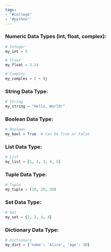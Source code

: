 ```yaml
---
tags:
- "#college"
- "#python"
---
```


### Numeric Data Types (int, float, complex):
```python
# Integer
my_int = 5

# Float
my_float = 3.14

# Complex
my_complex = 2 + 3j
```

### String Data Type:
```python
# String
my_string = "Hello, World!"
```

### Boolean Data Type:
```python
# Boolean
my_bool = True  # Can be True or False
```

### List Data Type:
```python
# List
my_list = [1, 2, 3, 4, 5]
```

### Tuple Data Type:
```python
# Tuple
my_tuple = (10, 20, 30)
```

### Set Data Type:
```python
# Set
my_set = {1, 2, 3, 4}
```

### Dictionary Data Type:
```python
# Dictionary
my_dict = {'name': 'Alice', 'age': 30}
```